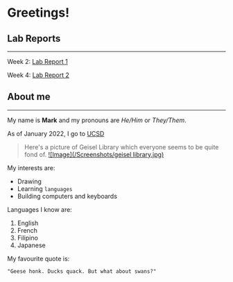 # Greetings!

## Lab Reports
***
Week 2: [Lab Report 1](labreport1week2.html)

Week 4: [Lab Report 2](labreport2week4.html)

## About me
***

My name is **Mark** and my pronouns are *He/Him* or *They/Them*.

As of January 2022, I go to [UCSD](https://www.ucsd.edu/)

>Here's a picture of Geisel Library which everyone seems to be quite fond of.
[![Image](/Screenshots/geisel library.jpg)](https://library.ucsd.edu/about/geisel-building.html)

My interests are:
* Drawing
* Learning ```languages```
* Building computers and keyboards

Languages I know are:
1. English
2. French
3. Filipino
4. Japanese

My favourite quote is:

```
"Geese honk. Ducks quack. But what about swans?"
```